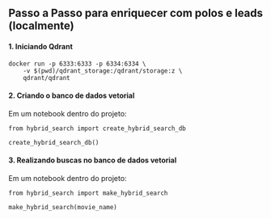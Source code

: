 Passo a Passo para enriquecer com polos e leads (localmente)
--------
#### 1. Iniciando Qdrant
```
docker run -p 6333:6333 -p 6334:6334 \
    -v $(pwd)/qdrant_storage:/qdrant/storage:z \
    qdrant/qdrant
```

#### 2. Criando o banco de dados vetorial
Em um notebook dentro do projeto:
```
from hybrid_search import create_hybrid_search_db

create_hybrid_search_db()
```

#### 3. Realizando buscas no banco de dados vetorial
Em um notebook dentro do projeto:
```
from hybrid_search import make_hybrid_search

make_hybrid_search(movie_name)
```

